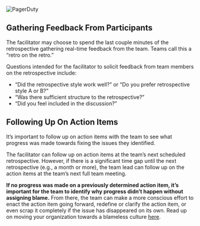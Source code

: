![PagerDuty](../assets/img/headers/RetroOps_After.png)

## Gathering Feedback From Participants
The facilitator may choose to spend the last couple minutes of the retrospective gathering real-time feedback from the team. Teams call this a “retro on the retro.”

Questions intended for the facilitator to solicit feedback from team members on the retrospective include:

- “Did the retrospective style work well?” or “Do you prefer retrospective style A or B?”
- “Was there sufficient structure to the retrospective?”
- “Did you feel included in the discussion?”

## Following Up On Action Items
It’s important to follow up on action items with the team to see what progress was made towards fixing the issues they identified.

The facilitator can follow up on action items at the team’s next scheduled retrospective. However, if there is a significant time gap until the next retrospective (e.g., a month or more), the team lead can follow up on the action items at the team’s next full team meeting.

**If no progress was made on a previously determined action item, it’s important for the team to identify why progress didn’t happen without assigning blame.** From there, the team can make a more conscious effort to enact the action item going forward, redefine or clarify the action item, or even scrap it completely if the issue has disappeared on its own. Read up on moving your organization towards a blameless culture [here](https://postmortems.pagerduty.com/culture/blameless/#how-to-avoid-blame).
